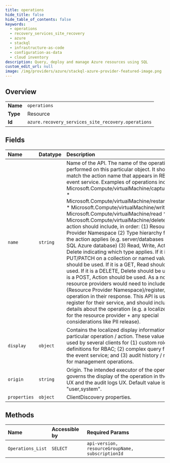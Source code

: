 ```yaml
---
title: operations
hide_title: false
hide_table_of_contents: false
keywords:
  - operations
  - recovery_services_site_recovery
  - azure    
  - stackql
  - infrastructure-as-code
  - configuration-as-data
  - cloud inventory
description: Query, deploy and manage Azure resources using SQL
custom_edit_url: null
image: /img/providers/azure/stackql-azure-provider-featured-image.png
---
```

  
    

## Overview
<table><tbody>
<tr><td><b>Name</b></td><td><code>operations</code></td></tr>
<tr><td><b>Type</b></td><td>Resource</td></tr>
<tr><td><b>Id</b></td><td><code>azure.recovery_services_site_recovery.operations</code></td></tr>
</tbody></table>

## Fields
| Name | Datatype | Description |
|:-----|:---------|:------------|
| `name` | `string` | Name of the API. The name of the operation being performed on this particular object. It should match the action name that appears in RBAC / the event service. Examples of operations include: * Microsoft.Compute/virtualMachine/capture/action * Microsoft.Compute/virtualMachine/restart/action * Microsoft.Compute/virtualMachine/write * Microsoft.Compute/virtualMachine/read * Microsoft.Compute/virtualMachine/delete Each action should include, in order: (1) Resource Provider Namespace (2) Type hierarchy for which the action applies (e.g. server/databases for a SQL Azure database) (3) Read, Write, Action or Delete indicating which type applies. If it is a PUT/PATCH on a collection or named value, Write should be used. If it is a GET, Read should be used. If it is a DELETE, Delete should be used. If it is a POST, Action should be used. As a note: all resource providers would need to include the "{Resource Provider Namespace}/register/action" operation in their response. This API is used to register for their service, and should include details about the operation (e.g. a localized name for the resource provider + any special considerations like PII release). |
| `display` | `object` | Contains the localized display information for this particular operation / action. These value will be used by several clients for (1) custom role definitions for RBAC; (2) complex query filters for the event service; and (3) audit history / records for management operations. |
| `origin` | `string` | Origin. The intended executor of the operation; governs the display of the operation in the RBAC UX and the audit logs UX. Default value is "user,system". |
| `properties` | `object` | ClientDiscovery properties. |
## Methods
| Name | Accessible by | Required Params |
|:-----|:--------------|:----------------|
| `Operations_List` | `SELECT` | `api-version, resourceGroupName, subscriptionId` |
